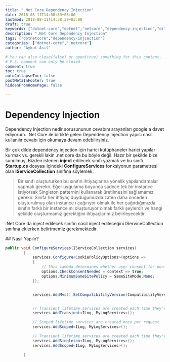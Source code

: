 ```yaml
---
title: ".Net Core Dependency Injection"
date: 2018-08-11T14:58:39+03:00
lastmod: 2018-08-11T14:58:39+03:00
draft: true
keywords: ["dotnet-core","dotnet","netcore","dependency-injection","di"]
description: ".Net Core Dependency Injection"
tags: ["dotnetcore","dependency-injcection"]
categories: ["dotnet-core",".netcore"]
author: "Aykut Asil"

# You can also close(false) or open(true) something for this content.
# P.S. comment can only be closed
comment: true
toc: true
autoCollapseToc: false
postMetaInFooter: true
hiddenFromHomePage: false

---
```


# Dependency Injection

Dependency Injection nedir sorusununun cevabını arayanları google a davet ediyorum. .Net Core ile birlikte gelen Dependency Injection yapısı nasıl kullanılır cevabı için okumaya devam edebilirsiniz.

Bir çok dilde dependency injection için harici kütüphaneler harici yapılar kurmak vs. gerekli lakin .net core da bu böyle değil. Hazır bir şekilde bize sunulmuş. Bizden istenen **inject** edilecek sınıfı yazmak ve bu sınıfı **Startup.cs** dosyası içindeki **ConfigureServices** fonksiyonun parametresi olan **IServiceCollection** sınıfına söylemek.

> Bir sınıfı oluştururken bu sınıfın ihtiyaçlarına yönelik yapılandırmalar yapmak gerekir. Eğer uygulama boyunca sadece tek bir instance istiyorsak Singleton patternini kullanarak üretilmesini sağlamamız gerekir. Sınıfa her ihtiyaç duyduğumuzda zaten daha önceden oluşturulmuş olan instance ı çağırıyor olmak ile her çağırdığımızda sınıfın farklı bir instance ını oluşturuyor olmak farklı şeylerdir ve hangi şekilde oluşturmamız gerektiğini ihtiyaçlarımız belirleyecektir.

.Net Core da inject edilecek sınıfın nasıl inject edileceğini IServiceCollection sınıfına eklerken belirtmemiz gerekmektedir.

## Nasıl Yapılır?

```csharp
public void ConfigureServices(IServiceCollection services)
        {
            services.Configure<CookiePolicyOptions>(options =>
            {
                // This lambda determines whether user consent for non-essential cookies is needed for a given request.
                options.CheckConsentNeeded = context => true;
                options.MinimumSameSitePolicy = SameSiteMode.None;
            });


            services.AddMvc().SetCompatibilityVersion(CompatibilityVersion.Version_2_1);


            // Transient lifetime services are created each time they're requested. This lifetime works best for lightweight, stateless services.
            services.AddTransient<ILog, MyLogServices>();

            // Scoped lifetime services are created once per request.
            services.AddScoped<ILog, MyLogServices>();

            // Transient lifetime services are created each time they're requested. This lifetime works best for lightweight, stateless services.
            services.AddSingleton<ILog, MyLogServices>();
            services.AddScoped<ILog, MyLogServices>();

        }
```